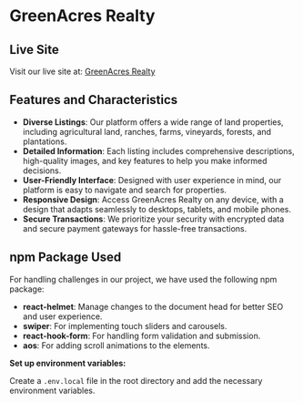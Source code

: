 # GreenAcres Realty

## Live Site

Visit our live site at: [GreenAcres Realty]( https://greenacres-realty.firebaseapp.com/)

## Features and Characteristics

- **Diverse Listings**: Our platform offers a wide range of land properties, including agricultural land, ranches, farms, vineyards, forests, and plantations.
- **Detailed Information**: Each listing includes comprehensive descriptions, high-quality images, and key features to help you make informed decisions.
- **User-Friendly Interface**: Designed with user experience in mind, our platform is easy to navigate and search for properties.
- **Responsive Design**: Access GreenAcres Realty on any device, with a design that adapts seamlessly to desktops, tablets, and mobile phones.
- **Secure Transactions**: We prioritize your security with encrypted data and secure payment gateways for hassle-free transactions.

## npm Package Used
For handling challenges in our project, we have used the following npm package:

- **react-helmet**: Manage changes to the document head for better SEO and user experience.
- **swiper**: For implementing touch sliders and carousels.
- **react-hook-form**: For handling form validation and submission.
- **aos**: For adding scroll animations to the elements.


 **Set up environment variables:**

 Create a `.env.local` file in the root directory and add the necessary environment variables. 
